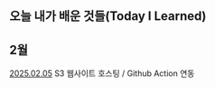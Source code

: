 ## 오늘 내가 배운 것들(Today I Learned)

2월
---
[2025.02.05](https://github.com/webplusangels/dylan-til/blob/main/Feb/2025-02-05.md) S3 웹사이트 호스팅 / Github Action 연동
